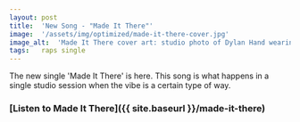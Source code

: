 ```yaml
---
layout: post
title:  'New Song - "Made It There"'
image:  '/assets/img/optimized/made-it-there-cover.jpg'
image_alt:  'Made It There cover art: studio photo of Dylan Hand wearing pink alligator shirt and rather blank expression'
tags:   raps single 
---
```


The new single 'Made It There' is here. This song is what happens in a single studio session when the vibe is a certain type of way.

### [Listen to Made It There]({{ site.baseurl }}/made-it-there)